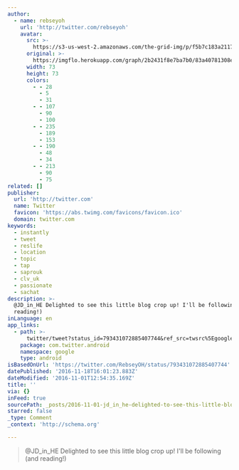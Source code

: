 ```yaml
---
author:
  - name: rebseyoh
    url: 'http://twitter.com/rebseyoh'
    avatar:
      src: >-
        https://s3-us-west-2.amazonaws.com/the-grid-img/p/f5b7c183a21173b89c91cfc294240b14d17bb334.jpg
      original: >-
        https://imgflo.herokuapp.com/graph/2b2431f8e7ba7b0/83a40781308e8645d7ab0a37492c94c3/noop.jpg?input=https%3A%2F%2Fpbs.twimg.com%2Fprofile_images%2F607090390198550528%2F_3I7aTYQ_bigger.jpg
      width: 73
      height: 73
      colors:
        - - 28
          - 5
          - 31
        - - 107
          - 90
          - 100
        - - 235
          - 189
          - 153
        - - 190
          - 48
          - 34
        - - 213
          - 90
          - 75
related: []
publisher:
  url: 'http://twitter.com'
  name: Twitter
  favicon: 'https://abs.twimg.com/favicons/favicon.ico'
  domain: twitter.com
keywords:
  - instantly
  - tweet
  - reslife
  - location
  - topic
  - tap
  - saprouk
  - clv_uk
  - passionate
  - sachat
description: >-
  @JD_in_HE Delighted to see this little blog crop up! I'll be following (and
  reading!)
inLanguage: en
app_links:
  - path: >-
      twitter/tweet?status_id=793431072885407744&ref_src=twsrc%5Egoogle%7Ctwcamp%5Eandroidseo%7Ctwgr%5Estatus%7Ctwterm%5E793431072885407744
    package: com.twitter.android
    namespace: google
    type: android
isBasedOnUrl: 'https://twitter.com/RebseyOH/status/793431072885407744'
datePublished: '2016-11-18T16:01:23.883Z'
dateModified: '2016-11-01T12:54:35.169Z'
title: ''
via: {}
inFeed: true
sourcePath: _posts/2016-11-01-jd_in_he-delighted-to-see-this-little-blog-crop-up-ill-be.md
starred: false
_type: Comment
_context: 'http://schema.org'

---
```

> @JD\_in\_HE Delighted to see this little blog crop up! I'll be following (and reading!)